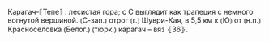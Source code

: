 ---
---

Карагач-⟦Тепе⟧
: лесистая гора; с С выглядит как трапеция с немного вогнутой вершиной. ⦅С-зап.⦆ отрог ⦅г.⦆ Шуври-Кая, в 5,5 км к ⦅Ю⦆ от ⦅н.п.⦆ Красноселовка ⦅Белог.⦆ ⦅тюрк.⦆ карагач – вяз ⦃З6⦄.
